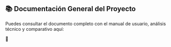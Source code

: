 ## 📚 Documentación General del Proyecto

Puedes consultar el documento completo con el manual de usuario, análisis técnico y comparativo aquí:

📄

